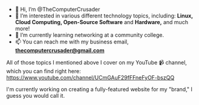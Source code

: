 - 👋 Hi, I’m @TheComputerCrusader
- 👀 I’m interested in various different technology topics, including: **Linux, Cloud Computing, Open-Source Software** and **Hardware,** and much more!
- 🌱 I’m currently learning networking at a community college.
- 📫 You can reach me with my business email, **thecomputercrusader@gmail.com**

All of those topics I mentioned above I cover on my YouTube 📹 channel, which you can find right here: https://www.youtube.com/channel/UCmGAuF29fFFneFyOF-bszQQ

I'm currently working on creating a fully-featured website for my "brand," I guess you would call it.

<!---
TheComputerCrusader/TheComputerCrusader is a ✨ special ✨ repository because its `README.md` (this file) appears on your GitHub profile.
You can click the Preview link to take a look at your changes.
--->
